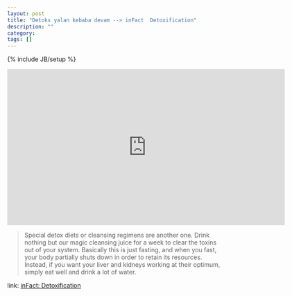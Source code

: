 ```yaml
---
layout: post
title: "Detoks yalan kebaba devam --> inFact  Detoxification"
description: ""
category: 
tags: []
---
```

{% include JB/setup %}

<div><iframe width="640" height="360" src="http://www.youtube.com/embed/3FX_oJ8MCTY?feature=player_embedded" frameborder="0" allowfullscreen></iframe></div>

> Special detox diets or cleansing regimens are another one. Drink nothing but our magic cleansing juice for a week to clear the toxins out of your system. Basically this is just fasting, and when you fast, your body partially shuts down in order to retain its resources. Instead, if you want your liver and kidneys working at their optimum, simply eat well and drink a lot of water.

link: [inFact: Detoxification](http://infactvideo.com/episode/02/02/)

